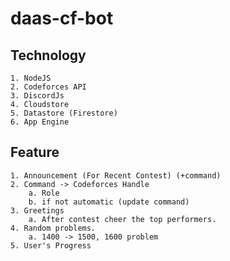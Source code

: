 # daas-cf-bot

## Technology
    1. NodeJS
    2. Codeforces API
    3. DiscordJs
    4. Cloudstore
    5. Datastore (Firestore)
    6. App Engine

## Feature
    1. Announcement (For Recent Contest) (+command)
    2. Command -> Codeforces Handle 
        a. Role
        b. if not automatic (update command)
    3. Greetings
        a. After contest cheer the top performers.
    4. Random problems.
        a. 1400 -> 1500, 1600 problem
    5. User's Progress 
    